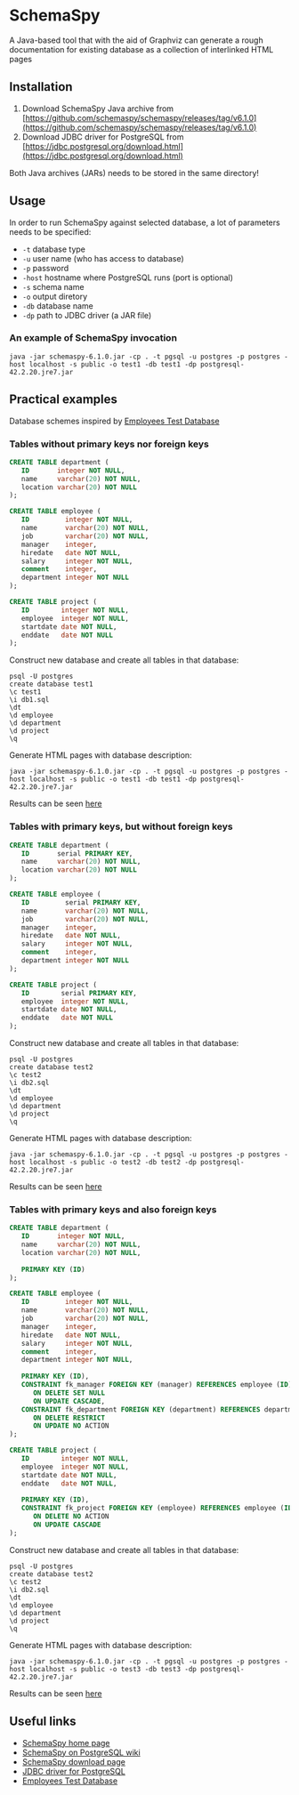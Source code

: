 # SchemaSpy

A Java-based tool that with the aid of Graphviz can generate a rough
documentation for existing database as a collection of interlinked HTML pages

## Installation

1. Download SchemaSpy Java archive from [https://github.com/schemaspy/schemaspy/releases/tag/v6.1.0](https://github.com/schemaspy/schemaspy/releases/tag/v6.1.0)
1. Download JDBC driver for PostgreSQL from [https://jdbc.postgresql.org/download.html](https://jdbc.postgresql.org/download.html)

Both Java archives (JARs) needs to be stored in the same directory!

## Usage

In order to run SchemaSpy against selected database, a lot of parameters needs to be specified:

* `-t` database type
* `-u` user name (who has access to database)
* `-p` password
* `-host` hostname where PostgreSQL runs (port is optional)
* `-s` schema name
* `-o` output diretory
* `-db` database name
* `-dp` path to JDBC driver (a JAR file)

### An example of SchemaSpy invocation

```
java -jar schemaspy-6.1.0.jar -cp . -t pgsql -u postgres -p postgres -host localhost -s public -o test1 -db test1 -dp postgresql-42.2.20.jre7.jar
```

## Practical examples

Database schemes inspired by [Employees Test Database](https://github.com/cristiscu/employees-test-database)

### Tables without primary keys nor foreign keys

```sql
CREATE TABLE department (
   ID       integer NOT NULL,
   name     varchar(20) NOT NULL,
   location varchar(20) NOT NULL
);

CREATE TABLE employee (
   ID         integer NOT NULL,
   name       varchar(20) NOT NULL,
   job        varchar(20) NOT NULL,
   manager    integer,
   hiredate   date NOT NULL,
   salary     integer NOT NULL,
   comment    integer,
   department integer NOT NULL
);

CREATE TABLE project (
   ID        integer NOT NULL,
   employee  integer NOT NULL,
   startdate date NOT NULL,
   enddate   date NOT NULL
);
```

Construct new database and create all tables in that database:

```
psql -U postgres
create database test1
\c test1
\i db1.sql
\dt
\d employee
\d department
\d project
\q
```

Generate HTML pages with database description:

```
java -jar schemaspy-6.1.0.jar -cp . -t pgsql -u postgres -p postgres -host localhost -s public -o test1 -db test1 -dp postgresql-42.2.20.jre7.jar
```

Results can be seen [here](./schemaspy/db1/index.html)



### Tables with primary keys, but without foreign keys

```sql
CREATE TABLE department (
   ID       serial PRIMARY KEY,
   name     varchar(20) NOT NULL,
   location varchar(20) NOT NULL
);

CREATE TABLE employee (
   ID         serial PRIMARY KEY,
   name       varchar(20) NOT NULL,
   job        varchar(20) NOT NULL,
   manager    integer,
   hiredate   date NOT NULL,
   salary     integer NOT NULL,
   comment    integer,
   department integer NOT NULL
);

CREATE TABLE project (
   ID        serial PRIMARY KEY,
   employee  integer NOT NULL,
   startdate date NOT NULL,
   enddate   date NOT NULL
);
```

Construct new database and create all tables in that database:

```
psql -U postgres
create database test2
\c test2
\i db2.sql
\dt
\d employee
\d department
\d project
\q
```

Generate HTML pages with database description:

```
java -jar schemaspy-6.1.0.jar -cp . -t pgsql -u postgres -p postgres -host localhost -s public -o test2 -db test2 -dp postgresql-42.2.20.jre7.jar
```

Results can be seen [here](./schemaspy/db2/index.html)



### Tables with primary keys and also foreign keys

```sql
CREATE TABLE department (
   ID       integer NOT NULL,
   name     varchar(20) NOT NULL,
   location varchar(20) NOT NULL,
   
   PRIMARY KEY (ID)
);

CREATE TABLE employee (
   ID         integer NOT NULL,
   name       varchar(20) NOT NULL,
   job        varchar(20) NOT NULL,
   manager    integer,
   hiredate   date NOT NULL,
   salary     integer NOT NULL,
   comment    integer,
   department integer NOT NULL,
   
   PRIMARY KEY (ID),
   CONSTRAINT fk_manager FOREIGN KEY (manager) REFERENCES employee (ID)
      ON DELETE SET NULL
      ON UPDATE CASCADE,
   CONSTRAINT fk_department FOREIGN KEY (department) REFERENCES department (ID)
      ON DELETE RESTRICT
      ON UPDATE NO ACTION
);

CREATE TABLE project (
   ID        integer NOT NULL,
   employee  integer NOT NULL,
   startdate date NOT NULL,
   enddate   date NOT NULL,
   
   PRIMARY KEY (ID),
   CONSTRAINT fk_project FOREIGN KEY (employee) REFERENCES employee (ID)
      ON DELETE NO ACTION
      ON UPDATE CASCADE
);
```

Construct new database and create all tables in that database:

```
psql -U postgres
create database test2
\c test2
\i db2.sql
\dt
\d employee
\d department
\d project
\q
```

Generate HTML pages with database description:

```
java -jar schemaspy-6.1.0.jar -cp . -t pgsql -u postgres -p postgres -host localhost -s public -o test3 -db test3 -dp postgresql-42.2.20.jre7.jar
```

Results can be seen [here](./schemaspy/db3/index.html)



## Useful links

* [SchemaSpy home page](http://schemaspy.org/)
* [SchemaSpy on PostgreSQL wiki](https://wiki.postgresql.org/wiki/SchemaSpy)
* [SchemaSpy download page](https://github.com/schemaspy/schemaspy/releases/tag/v6.1.0)
* [JDBC driver for PostgreSQL](https://jdbc.postgresql.org/download.html)
* [Employees Test Database](https://github.com/cristiscu/employees-test-database)
